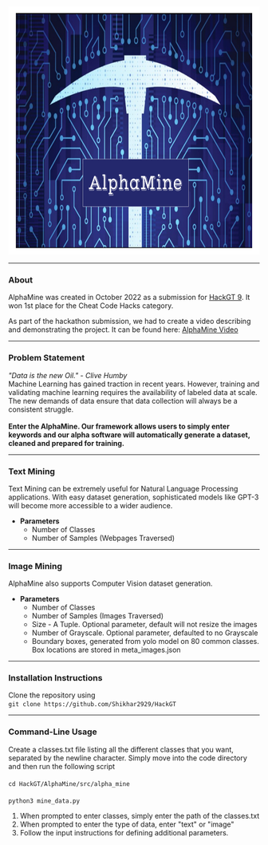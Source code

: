 <img src="AlphaMine Logo.png" style="width:885px;height:497px;">
<hr>

<h3>About</h3>
<p>AlphaMine was created in October 2022 as a submission for <a href="https://hack.gt/">HackGT 9</a>. It won 1st place for the Cheat Code Hacks category.</p>
<p>As part of the hackathon submission, we had to create a video describing and demonstrating the project. It can be found here: <a href="https://youtu.be/XOqa3jKWRCw">AlphaMine Video</a></p>

<hr size="2">


<h3>Problem Statement</h3>
<p> <i>"Data is the new Oil." - Clive Humby </i> <br> Machine Learning has gained traction in recent years. However, training and validating machine learning requires the availability of labeled data at scale. The new demands of data ensure that data collection will always be a consistent struggle.
<br>
<br> 
<strong>
Enter the AlphaMine. Our framework allows users to simply enter keywords and our alpha software will automatically generate a dataset, cleaned and prepared for training. 
  </strong>
  
</p>


<hr size="2">


<h3>Text Mining</h3>
<p>Text Mining can be extremely useful for Natural Language Processing applications. With easy dataset generation, sophisticated models like GPT-3 will become more accessible to a wider audience.</p>
<ul>
  <li> <strong> Parameters </strong> <ul> 
  <li>Number of Classes</li>
  <li>Number of Samples (Webpages Traversed)</li>
  </ul></li>
  
</ul>
<hr size="2">
<h3>Image Mining</h3>
<p> AlphaMine also supports Computer Vision dataset generation. 
<ul>
  <li><strong> Parameters </strong> <ul> 
  <li>Number of Classes</li>
  <li>Number of Samples (Images Traversed)</li>
  <li>Size - A Tuple. Optional parameter, default will not resize the images</li> 
  <li>Number of Grayscale. Optional parameter, defaulted to no Grayscale</li> 
  <li>Boundary boxes, generated from yolo model on 80 common classes. Box locations are stored in meta_images.json</li>
  </ul></li>
  
</ul>
<hr>
<h3>Installation Instructions</h3>
Clone the repository using 
<code> 
git clone https://github.com/Shikhar2929/HackGT
</code>
<hr>
<h3>Command-Line Usage</h3>
Create a classes.txt file listing all the different classes that you want, separated by the newline character. 
Simply move into the code directory and then run the following script
<br>
<code>
cd HackGT/AlphaMine/src/alpha_mine </code> <br> <code>
python3 mine_data.py
</code> 
<ol> <li> When prompted to enter classes, simply enter the path of the classes.txt
  </li>
  <li> When prompted to enter the type of data, enter "text" or "image"
  </li>
  <li> Follow the input instructions for defining additional parameters.  
  </li>
</ol>

